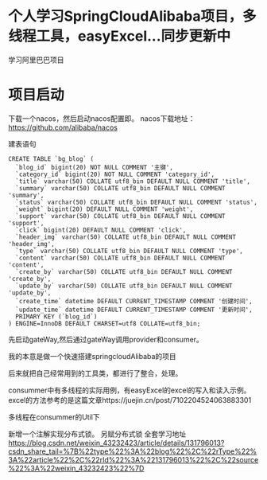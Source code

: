 # 个人学习SpringCloudAlibaba项目，多线程工具，easyExcel...同步更新中
学习阿里巴巴项目

# 项目启动
下载一个nacos，然后启动nacos配置即。
nacos下载地址： https://github.com/alibaba/nacos

建表语句
```
CREATE TABLE `bg_blog` (
  `blog_id` bigint(20) NOT NULL COMMENT '主键',
  `category_id` bigint(20) NOT NULL COMMENT 'category_id',
  `title` varchar(50) COLLATE utf8_bin DEFAULT NULL COMMENT 'title',
  `summary` varchar(50) COLLATE utf8_bin DEFAULT NULL COMMENT 'summary',
  `status` varchar(50) COLLATE utf8_bin DEFAULT NULL COMMENT 'status',
  `weight` bigint(20) DEFAULT NULL COMMENT 'weight',
  `support` varchar(50) COLLATE utf8_bin DEFAULT NULL COMMENT 'support',
  `click` bigint(20) DEFAULT NULL COMMENT 'click',
  `header_img` varchar(50) COLLATE utf8_bin DEFAULT NULL COMMENT 'header_img',
  `type` varchar(50) COLLATE utf8_bin DEFAULT NULL COMMENT 'type',
  `content` varchar(50) COLLATE utf8_bin DEFAULT NULL COMMENT 'content',
  `create_by` varchar(50) COLLATE utf8_bin DEFAULT NULL COMMENT 'create_by',
  `update_by` varchar(50) COLLATE utf8_bin DEFAULT NULL COMMENT 'update_by',
  `create_time` datetime DEFAULT CURRENT_TIMESTAMP COMMENT '创建时间',
  `update_time` datetime DEFAULT CURRENT_TIMESTAMP COMMENT '更新时间',
  PRIMARY KEY (`blog_id`)
) ENGINE=InnoDB DEFAULT CHARSET=utf8 COLLATE=utf8_bin;
```


先启动gateWay,然后通过gateWay调用provider和consumer。

我的本意是做一个快速搭建springcloudAlibaba的项目

后来就把自己经常用到的工具类，都进行了整合，处理。

consummer中有多线程的实际用例，有easyExcel的excel的写入和读入示例。
excel的方法参考的是这篇文章https://juejin.cn/post/7102204524063883301

多线程在consummer的Util下




新增一个注解实现分布式锁。
另赋分布式锁 全套学习地址 https://blog.csdn.net/weixin_43232423/article/details/131796013?csdn_share_tail=%7B%22type%22%3A%22blog%22%2C%22rType%22%3A%22article%22%2C%22rId%22%3A%22131796013%22%2C%22source%22%3A%22weixin_43232423%22%7D
